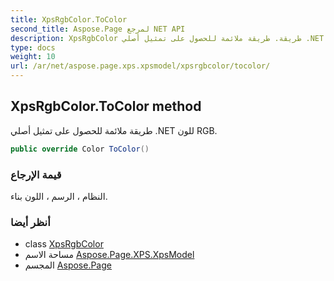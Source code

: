 ```yaml
---
title: XpsRgbColor.ToColor
second_title: Aspose.Page لمرجع NET API
description: XpsRgbColor طريقة. طريقة ملائمة للحصول على تمثيل أصلي .NET للون RGB.
type: docs
weight: 10
url: /ar/net/aspose.page.xps.xpsmodel/xpsrgbcolor/tocolor/
---
```

## XpsRgbColor.ToColor method

طريقة ملائمة للحصول على تمثيل أصلي .NET للون RGB.

```csharp
public override Color ToColor()
```

### قيمة الإرجاع

النظام ، الرسم ، اللون بناء.

### أنظر أيضا

* class [XpsRgbColor](../)
* مساحة الاسم [Aspose.Page.XPS.XpsModel](../../xpsrgbcolor/)
* المجسم [Aspose.Page](../../../)


